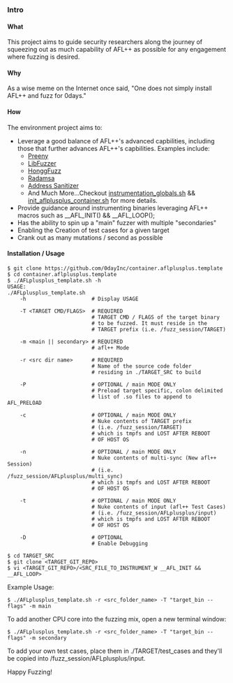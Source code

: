 ### **Intro** ###
#### **What** ####
This project aims to guide security researchers along the journey of squeezing out as much capability of AFL++ as possible for any engagement where fuzzing is desired.

#### **Why** ####
As a wise meme on the Internet once said, "One does not simply install AFL++ and fuzz for 0days."

#### **How** ####
The environment project aims to:
- Leverage a good balance of AFL++'s advanced capbilities, including those that further advances AFL++'s capbilities.  Examples include:
    - [Preeny](https://github.com/zardus/preeny)
    - [LibFuzzer](https://llvm.org/docs/LibFuzzer.html)
    - [HonggFuzz](https://github.com/google/honggfuzz)
    - [Radamsa](https://gitlab.com/akihe/radamsa)
    - [Address Sanitizer](https://github.com/google/sanitizers/wiki/AddressSanitizer)
    - And Much More...Checkout [instrumentation_globals.sh](https://github.com/0dayInc//container.aflplusplus.template/blob/master/TARGET/instrumentation_globals.sh) && [init_aflplusplus_container.sh](https://github.com/0dayInc/container.aflplusplus.template/blob/master/TARGET/init_aflplusplus_container.sh) for more details.
- Provide guidance around instrumenting binaries leveraging AFL++ macros such as __AFL_INIT() && __AFL_LOOP();
- Has the ability to spin up a "main" fuzzer with multiple "secondaries"
- Enabling the Creation of test cases for a given target
- Crank out as many mutations / second as possible

#### **Installation / Usage** ####
```
$ git clone https://github.com/0dayInc/container.aflplusplus.template
$ cd container.aflplusplus.template
$ ./AFLplusplus_template.sh -h
USAGE:
./AFLplusplus_template.sh
    -h                     # Display USAGE

    -T <TARGET CMD/FLAGS>  # REQUIRED
                           # TARGET CMD / FLAGS of the target binary
                           # to be fuzzed. It must reside in the
                           # TARGET prefix (i.e. /fuzz_session/TARGET)

    -m <main || secondary> # REQUIRED
                           # afl++ Mode 

    -r <src dir name>      # REQUIRED
                           # Name of the source code folder
                           # residing in ./TARGET_SRC to build

    -P                     # OPTIONAL / main MODE ONLY
                           # Preload target specific, colon delimited
                           # list of .so files to append to AFL_PRELOAD

    -c                     # OPTIONAL / main MODE ONLY
                           # Nuke contents of TARGET prefix
                           # (i.e. /fuzz_session/TARGET)
                           # which is tmpfs and LOST AFTER REBOOT
                           # OF HOST OS

    -n                     # OPTIONAL / main MODE ONLY
                           # Nuke contents of multi-sync (New afl++ Session)
                           # (i.e. /fuzz_session/AFLplusplus/multi_sync)
                           # which is tmpfs and LOST AFTER REBOOT
                           # OF HOST OS

    -t                     # OPTIONAL / main MODE ONLY
                           # Nuke contents of input (afl++ Test Cases)
                           # (i.e. /fuzz_session/AFLplusplus/input)
                           # which is tmpfs and LOST AFTER REBOOT
                           # OF HOST OS

    -D                     # OPTIONAL
                           # Enable Debugging

$ cd TARGET_SRC
$ git clone <TARGET_GIT_REPO>
$ vi <TARGET_GIT_REPO>/<SRC_FILE_TO_INSTRUMENT_W __AFL_INIT && __AFL_LOOP>
```

Example Usage:
```
$ ./AFLplusplus_template.sh -r <src_folder_name> -T "target_bin --flags" -m main
```

To add another CPU core into the fuzzing mix, open a new terminal window:
```
$ ./AFLplusplus_template.sh -r <src_folder_name> -T "target_bin --flags" -m secondary
```

To add your own test cases, place them in ./TARGET/test_cases and they'll be copied into /fuzz_session/AFLplusplus/input.

Happy Fuzzing!
